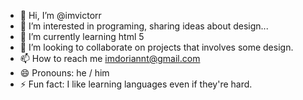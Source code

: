 - 👋 Hi, I’m @imvictorr
- 👀 I’m interested in programing, sharing ideas about design...
- 🌱 I’m currently learning html 5
- 💞️ I’m looking to collaborate on projects that involves some design. 
- 📫 How to reach me imdoriannt@gmail.com
- 😄 Pronouns: he / him
- ⚡ Fun fact: I like learning languages even if they're hard.

<!---
imvictorr/imvictorr is a ✨ special ✨ repository because its `README.md` (this file) appears on your GitHub profile.
You can click the Preview link to take a look at your changes.
--->
